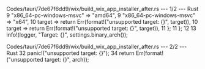 Codes/tauri/7de67f6dd9/wix/build_wix_app_installer_after.rs --- 1/2 --- Rust
 9     "x86_64-pc-windows-msvc" => "amd64",                                                                                                                   9     "x86_64-pc-windows-msvc" => "x64",
10     target => return Err(format!("unsupported target: {}", target)),                                                                                      10     target => return Err(format!("unsupported target: {}", target)),
11   };                                                                                                                                                      11   };
                                                                                                                                                             12 
                                                                                                                                                             13   info!(logger, "Target: {}", settings.binary_arch());

Codes/tauri/7de67f6dd9/wix/build_wix_app_installer_after.rs --- 2/2 --- Rust
32     panic!("unsupported target: {}");                                                                                                                     34     return Err(format!("unsupported target: {}", arch));

